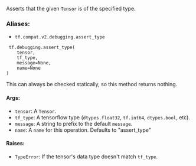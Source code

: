 Asserts that the given `Tensor` is of the specified type.
### Aliases:
- `tf.compat.v2.debugging.assert_type`

```
 tf.debugging.assert_type(
    tensor,
    tf_type,
    message=None,
    name=None
)
```
This can always be checked statically, so this method returns nothing.
#### Args:
- `tensor`: A `Tensor`.
- `tf_type`: A tensorflow type (`dtypes.float32`, `tf.int64`, `dtypes.bool`, etc).
- `message`: A string to prefix to the default `message`.
- `name`: A `name` for this operation. Defaults to "assert_type"
#### Raises:
- `TypeError`: If the tensor's data type doesn't match `tf_type`.
